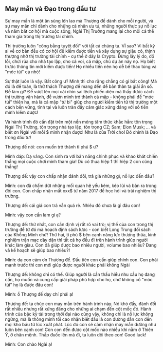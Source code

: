 ## May mắn và Đạo trong đầu tư

Sự may mắn là một ân sủng lớn lao mà Thượng đế dành cho mỗi người, và sự may mắn chỉ dành cho những cá nhân ưu tú, những người thực sự nỗ lực và nắm bắt cơ hội mà cuộc sống, Ngài Thị Trường mang lại cho mỗi cá thể tham gia trong thị trường tài chính.

Thị trường luôn "công bằng tuyệt đối" với tất cả chúng ta. VÌ sao? Vì bất kỳ ai về cơ bản đều có cơ hội để kiếm được tiền và xây dựng sự giàu có, thịnh thượng nhờ thị trường tài chính - cụ thể ở đây là Crypto. Đừng lấy lý do, đổ lỗi, chửi rủa cho nhà tạo lập, cho cá voi, cá mập, chủ dự án này nọ. Họ biết trước thông tin mới kiếm được tiền! Họ nhiều tiền nên họ dễ bề thao túng và "móc túi" cá nhỏ!

Sự thật luôn là vậy. Bất công ư? Mình thì cho rằng chẳng có gì bất công! Mà đó là đề toán, là thử thách Thượng đế mang đến để bản thân ta giải ẩn số. Để làm gì? Để vượt lên mọi cái nhìn sai lệch phiến diện mà thấy được cách thị trường vận hành, để vươn mình trở thành cá mập - không phải để "móc túi" thiên hạ, mà là cá mập "từ bi" giúp cho người kiếm tiền từ thị trường một cách bền vững, tĩnh tại và luôn tràn đầy cảm giác xứng đáng với số tiền mình kiếm được!

Và hành trình đó cần đặt trên một nền móng tâm thức khắc hẳn: tôn trọng Ngài Thị Trường, tôn trọng nhà tạo lập, tôn trọng CZ; Sam; Elon Musk; ... và biết ơn Ngài với mỗi $ mình nhận được! Như là của Trời cho! Đó chính là Đạo trong đầu tư!

Thượng đế nói: con muốn trở thành tỉ phú $ ư?

Mình đáp: Dạ vâng. Con sinh ra với bản năng chinh phục và khao khát chiến thắng mọi cuộc chơi mình tham gia! Dù có thua hiệp 1 thì hiệp 2 con cũng thắng!

Thượng đế: vậy con chấp nhận đánh đổi, trả giá những gì, nỗ lực đến đâu?

Mình: con đã chấm dứt những mối quan hệ yếu kém, kéo lùi và bàn ra trong đời con. Con chấp nhận mất xxx$ từ năm 2017 để học hỏi và trải nghiệm thị trường. 

Thượng đế: cái giá con trả vẫn quá rẻ. Nhiêu đó chưa là gì đâu con!

Mình: vậy con cần làm gì ạ?

Thượng đế: thứ nhất, con cần định vị rất rõ vai trò; vị thế của con trong thị trường để từ đó mà hoạch định sách lược - con biết Long Trung đối sách của Khổng Minh chứ! Thứ hai, tỉ phú $ bên cạnh năng lực thượng thừa, kinh nghiệm trận mạc dày dặn thì tất cả họ đều đi trên hành trình giúp người khác làm giàu. Con đã giúp được bao nhiêu người, volume bao nhiêu? Đang và kế hoạch sẽ giúp bao nhiêu?!

Mình: dạ con cảm ơn Thượng đế. Đầu tiên con cần giúp chính con. Con phải mạnh trước thì con mới giúp được người khác phải không Ngài

Thượng đế: không chỉ có thế. Giúp người là cần thấu hiểu nhu cầu họ đang cần, họ muốn và cung cấp giải pháp phù hợp cho họ, chứ không cố "móc túi" họ là được đâu con!

Mình: ồ Thượng đế dạy chí phải ạ!

Thượng đế: ta chúc con may mắn trên hành trình này. Nó khó đấy, đánh đổi rất nhiều nhưng rất xứng đáng cho những ai chạm đến cột mốc đó. Hành trình của bậc kỳ tài trong thời đại nào cũng vậy, không chỉ là nỗ lực không ngừng, mà là thông minh tối cao nhận biết đâu là con đường dẫn con đến mọi kho báu từ lúc xuất phát. Lúc đó con sẽ cảm nhận may mắn dường như luôn bên cạnh con! Còn con đến được cột mốc nào nhiều khi nằm ở Thiên Ý, ở chân mệnh. Thắp đuốc lên mà đi, ta luôn dõi theo con! Good luck!

Mình: Con chào Ngài ạ!